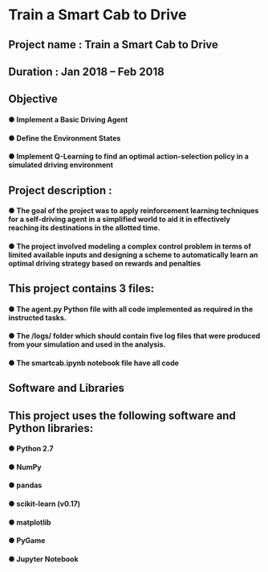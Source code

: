 # Train a Smart Cab to Drive

## Project name : Train a Smart Cab to Drive
## Duration : Jan 2018 – Feb 2018

## Objective

   #### ● Implement a Basic Driving Agent
   #### ● Define the Environment States
   #### ● Implement Q-Learning to find an optimal action-selection policy in a simulated driving environment


## Project description :
#### ● The goal of the project was to apply reinforcement learning techniques for a self-driving agent in a simplified world to aid it in effectively reaching its destinations in the allotted time.

#### ●  The project involved modeling a complex control problem in terms of limited available inputs and designing a scheme to automatically learn an optimal driving strategy based on rewards and penalties


## This project contains 3 files:

   #### ● The agent.py Python file with all code implemented as required in the instructed tasks.
   #### ● The /logs/ folder which should contain five log files that were produced from your simulation and used in the analysis.
   #### ● The smartcab.ipynb notebook file have all code


## Software and Libraries

## This project uses the following software and Python libraries:

   #### ● Python 2.7
   #### ● NumPy
   #### ● pandas
   #### ● scikit-learn (v0.17)
   #### ● matplotlib
   #### ● PyGame
   #### ● Jupyter Notebook


